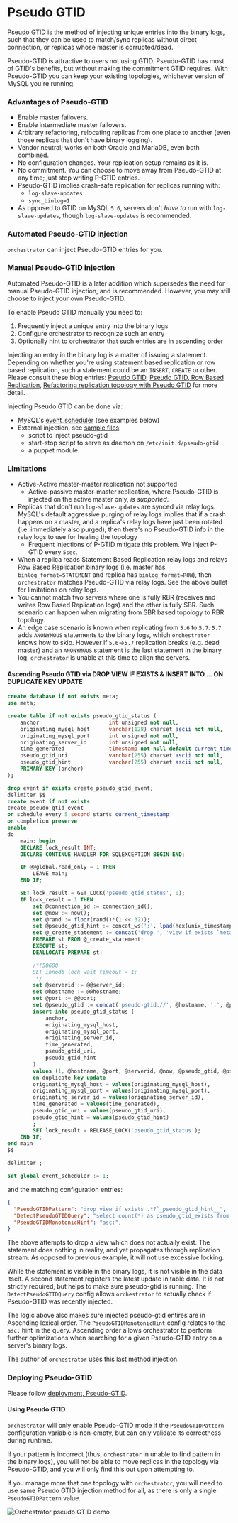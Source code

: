 # Pseudo GTID

Pseudo GTID is the method of injecting unique entries into the binary logs, such that they can be used to
match/sync replicas without direct connection, or replicas whose master is corrupted/dead.

Pseudo-GTID is attractive to users not using GTID. Pseudo-GTID has most of GTID's benefits, but without making the commitment GTID requires. With Pseudo-GTID you can keep your existing topologies, whichever version of MySQL you're running.

### Advantages of Pseudo-GTID

- Enable master failovers.
- Enable intermediate master failovers.
- Arbitrary refactoring, relocating replicas from one place to another (even those replicas that don't have binary logging).
- Vendor neutral; works on both Oracle and MariaDB, even both combined.
- No configuration changes. Your replication setup remains as it is.
- No commitment. You can choose to move away from Pseudo-GTID at any time; just stop writing P-GTID entries.
- Pseudo-GTID implies crash-safe replication for replicas running with:
  - `log-slave-updates`
  - `sync_binlog=1`
- As opposed to GTID on MySQL `5.6`, servers don't _have to_ run with `log-slave-updates`, though `log-slave-updates` is recommended.

### Automated Pseudo-GTID injection

`orchestrator` can inject Pseudo-GTID entries for you.

### Manual Pseudo-GTID injection

Automated Pseudo-GTID is a later addition which supersedes the need for manual Pseudo-GTID injection, and is recommended. However, you may still choose to inject your own Pseudo-GTID.

To enable Pseudo GTID manually you need to:

1. Frequently inject a unique entry into the binary logs
2. Configure orchestrator to recognize such an entry
3. Optionally hint to orchestrator that such entries are in ascending order

Injecting an entry in the binary log is a matter of issuing a statement. Depending on whether you're using
statement based replication or row based replication, such a statement could be an `INSERT`, `CREATE` or other.
Please consult these blog entries:
[Pseudo GTID](http://code.openark.org/blog/mysql/pseudo-gtid),
[Pseudo GTID, Row Based Replication](http://code.openark.org/blog/mysql/pseudo-gtid-row-based-replication),
[Refactoring replication topology with Pseudo GTID](http://code.openark.org/blog/mysql/refactoring-replication-topology-with-pseudo-gtid)
for more detail.

Injecting Pseudo GTID can be done via:
- MySQL's [event_scheduler](https://dev.mysql.com/doc/refman/5.7/en/event-scheduler.html) (see examples below)
- External injection, see [sample files](https://github.com/github/orchestrator/tree/master/resources/pseudo-gtid):
  - script to inject pseudo-gtid
  - start-stop script to serve as daemon on `/etc/init.d/pseudo-gtid`
  - a puppet module.

### Limitations
- Active-Active master-master replication not supported
  - Active-passive master-master replication, where Pseudo-GTID is injected on the active master only, _is supported_.
- Replicas that don't run `log-slave-updates` are synced via relay logs. MySQL's default aggressive purging of relay logs implies that if a crash happens on a master, and a replica's relay logs have just been rotated (i.e. immediately also purged), then there's no Pseudo-GTID info in the relay logs to use for healing the topology
  - Frequent injections of P-GTID mitigate this problem. We inject P-GTID every `5sec`.
- When a replica reads Statement Based Replication relay logs and relays Row Based Replication binary logs (i.e. master has `binlog_format=STATEMENT` and replica has `binlog_format=ROW`), then `orchestrator` matches Pseudo-GTID via relay logs. See the above bullet for limitations on relay logs.
- You cannot match two servers where one is fully RBR (receives and writes Row Based Replication logs) and the other is fully SBR. Such scenario can happen when migrating from SBR based topology to RBR topology.
- An edge case scenario is known when replicating from `5.6` to `5.7`: `5.7` adds `ANONYMOUS` statements to the binary logs, which `orchestrator` knows how to skip. However if `5.6`->`5.7` replication breaks (e.g. dead master) and an `ANONYMOUS` statement is the last statement in the binary log, `orchestrator` is unable at this time to align the servers.


#### Ascending Pseudo GTID via DROP VIEW IF EXISTS & INSERT INTO ... ON DUPLICATE KEY UPDATE

```sql
create database if not exists meta;
use meta;

create table if not exists pseudo_gtid_status (
    anchor                      int unsigned not null,
    originating_mysql_host      varchar(128) charset ascii not null,
    originating_mysql_port      int unsigned not null,
    originating_server_id       int unsigned not null,
    time_generated              timestamp not null default current_timestamp,
    pseudo_gtid_uri             varchar(255) charset ascii not null,
    pseudo_gtid_hint            varchar(255) charset ascii not null,
    PRIMARY KEY (anchor)
);

drop event if exists create_pseudo_gtid_event;
delimiter $$
create event if not exists
create_pseudo_gtid_event
on schedule every 5 second starts current_timestamp
on completion preserve
enable
do
    main: begin
    DECLARE lock_result INT;
    DECLARE CONTINUE HANDLER FOR SQLEXCEPTION BEGIN END;

    IF @@global.read_only = 1 THEN
        LEAVE main;
    END IF;

    SET lock_result = GET_LOCK('pseudo_gtid_status', 0);
    IF lock_result = 1 THEN
        set @connection_id := connection_id();
        set @now := now();
        set @rand := floor(rand()*(1 << 32));
        set @pseudo_gtid_hint := concat_ws(':', lpad(hex(unix_timestamp(@now)), 8, '0'), lpad(hex(@connection_id), 16, '0'), lpad(hex(@rand), 8, '0'));
        set @_create_statement := concat('drop ', 'view if exists `meta`.`_pseudo_gtid_', 'hint__asc:', @pseudo_gtid_hint, '`');
        PREPARE st FROM @_create_statement;
        EXECUTE st;
        DEALLOCATE PREPARE st;

        /*!50600
        SET innodb_lock_wait_timeout = 1;
         */
        set @serverid := @@server_id;
        set @hostname := @@hostname;
        set @port := @@port;
        set @pseudo_gtid := concat('pseudo-gtid://', @hostname, ':', @port, '/', @serverid, '/', date(@now), '/', time(@now), '/', @rand);
        insert into pseudo_gtid_status (
            anchor,
            originating_mysql_host,
            originating_mysql_port,
            originating_server_id,
            time_generated,
            pseudo_gtid_uri,
            pseudo_gtid_hint
        )
        values (1, @hostname, @port, @serverid, @now, @pseudo_gtid, @pseudo_gtid_hint)
        on duplicate key update
        originating_mysql_host = values(originating_mysql_host),
        originating_mysql_port = values(originating_mysql_port),
        originating_server_id = values(originating_server_id),
        time_generated = values(time_generated),
        pseudo_gtid_uri = values(pseudo_gtid_uri),
        pseudo_gtid_hint = values(pseudo_gtid_hint)
        ;
        SET lock_result = RELEASE_LOCK('pseudo_gtid_status');
    END IF;
end main
$$

delimiter ;

set global event_scheduler := 1;
```

   and the matching configuration entries:

```json
{
  "PseudoGTIDPattern": "drop view if exists .*?`_pseudo_gtid_hint__",
  "DetectPseudoGTIDQuery": "select count(*) as pseudo_gtid_exists from meta.pseudo_gtid_status where anchor = 1 and time_generated > now() - interval 2 day",
  "PseudoGTIDMonotonicHint": "asc:",
}
```

The above attempts to drop a view which does not actually exist. The statement does nothing in reality, and yet
propagates through replication stream. As opposed to previous example, it will not use excessive locking.

While the statement is visible in the binary logs, it is not visible in the data itself. A second statement registers the latest update in table data. It is not strictly required, but helps to make sure pseudo-gtid is running. The `DetectPseudoGTIDQuery` config allows `orchestrator` to actually check if Pseudo-GTID was recently injected.

The logic above also makes sure injected pseudo-gtid entires are in Ascending lexical order. The `PseudoGTIDMonotonicHint` config relates to the `asc:` hint in the query. Ascending order allows orchestrator to perform further optimizations when searching for a given Pseudo-GTID entry on a server's binary logs.

The author of `orchestrator` uses this last method injection.

### Deploying Pseudo-GTID

Please follow [deployment, Pseudo-GTID](deployment.md#pseudo-gtid).

#### Using Pseudo GTID

`orchestrator` will only enable Pseudo-GTID mode if the `PseudoGTIDPattern` configuration variable is non-empty,
but can only validate its correctness during runtime.

If your pattern is incorrect (thus, `orchestrator` in unable to find pattern in the binary logs), you will not be able to move replicas in the topology via Pseudo-GTID, and you will only find this out upon attempting to.

If you manage more that one topology with `orchestrator`, you will need to use same Pseudo GTID injection method for all, as there is only a single `PseudoGTIDPattern` value.

![Orchestrator pseudo GTID demo](images/orchestrator-pseudo-gtid-relocate-demo.gif)
